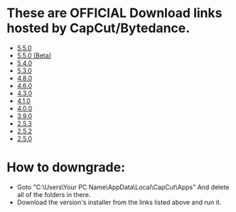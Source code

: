# These are OFFICIAL Download links hosted by CapCut/Bytedance.
- [5.5.0](https://lf16-capcut.faceulv.com/obj/capcutpc-packages-us/packages/CapCut_5_5_0_2028_capcutpc_0_creatortool.exe)
- [5.5.0 (Beta)](https://lf16-capcut.faceulv.com/obj/capcutpc-packages-us/packages/CapCut_5_5_0_2023_beta5_capcutpc_beta_creatortool.exe)
- [5.4.0](https://lf16-capcut.faceulv.com/obj/capcutpc-packages-us/packages/CapCut_5_4_0_2006_capcutpc_0_creatortool.exe)
- [5.3.0](https://lf16-capcut.faceulv.com/obj/capcutpc-packages-us/packages/CapCut_5_3_0_1964_capcutpc_0_creatortool.exe)
- [4.8.0](https://lf16-capcut.faceulv.com/obj/capcutpc-packages-us/packages/CapCut_4_8_0_1818_capcutpc_0_creatortool.exe)
- [4.6.0](https://lf16-capcut.faceulv.com/obj/capcutpc-packages-us/packages/CapCut_4_6_0_1754_capcutpc_0_creatortool.exe)
- [4.3.0](https://lf16-capcut.faceulv.com/obj/capcutpc-packages-us/packages/CapCut_4_3_0_1694_capcutpc_0_creatortool.exe)
- [4.1.0](https://lf16-capcut.faceulv.com/obj/capcutpc-packages-us/packages/CapCut_4_1_0_1639_capcutpc_0_creatortool.exe)
- [4.0.0](https://lf16-capcut.faceulv.com/obj/capcutpc-packages-us/packages/CapCut_4_0_0_1539_capcutpc_0_creatortool.exe)
- [3.9.0](https://lf16-capcut.faceulv.com/obj/capcutpc-packages-us/packages/CapCut_3_9_0_1459_capcutpc_0_creatortool.exe)
- [2.5.3](https://lf16-capcut.faceulv.com/obj/capcutpc-packages-us/packages/CapCut_2_5_3_801_capcutpc_0_creatortool.exe)
- [2.5.2](https://lf16-capcut.faceulv.com/obj/capcutpc-packages-us/packages/CapCut_2_5_2_754_capcutpc_0_creatortool.exe)
- [2.5.0](https://lf16-capcut.faceulv.com/obj/capcutpc-packages-us/packages/CapCut_2_5_0_723_capcutpc_0_creatortool.exe)
# How to downgrade:
- Goto "C:\Users\Your PC Name\AppData\Local\CapCut\Apps" And delete all of the folders in there.
- Download the version's installer from the links listed above and run it.
